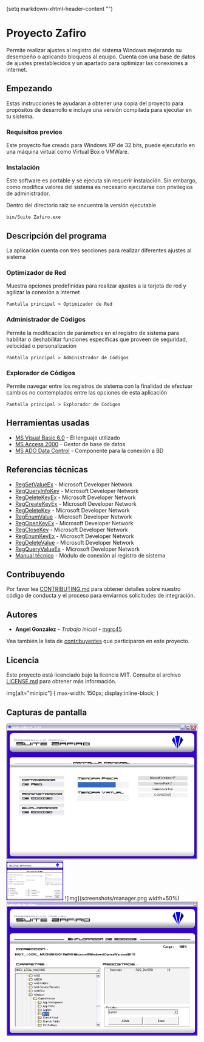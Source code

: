 (setq markdown-xhtml-header-content
      "<style type='text/css'>
img[alt='minipic'] { max-width: 150px; display:inline-block; }
</style>")

# Proyecto Zafiro

Permite realizar ajustes al registro del sistema Windows mejorando su desempeño o aplicando bloqueos al equipo. Cuenta con una base de datos de ajustes prestablecidos y un apartado para optimizar las conexiones a internet.

## Empezando

Estas instrucciones te ayudaran a obtener una copia del proyecto para propósitos de desarrollo e incluye una versión compilada para ejecutar en tu sistema.

### Requisitos previos

Este proyecto fue creado para Windows XP de 32 bits, puede ejecutarlo en una máquina virtual como Virtual Box o VMWare. 

### Instalación

Este software es portable y se ejecuta sin requerir instalación. Sin embargo, como modifica valores del sistema es necesario ejecutarse con privilegios de administrador.

Dentro del directorio raíz se encuentra la versión ejecutable

```
bin/Suite Zafiro.exe
```

## Descripción del programa

La aplicación cuenta con tres secciones para realizar diferentes ajustes al sistema

### Optimizador de Red

Muestra opciones predefinidas para realizar ajustes a la tarjeta de red y agilizar la conexión a internet

```
Pantalla principal > Optimizador de Red
```

### Administrador de Códigos

Permite la modificación de parámetros en el registro de sistema para habilitar o deshabilitar funciones específicas que proveen de seguridad, velocidad o personalización

```
Pantalla principal > Administrador de Códigos
```

### Explorador de Códigos

Permite navegar entre los registros de sistema con la finalidad de efectuar cambios no contemplados entre las opciones de esta aplicación

```
Pantalla principal > Explorador de Códigos
```

## Herramientas usadas

* [MS Visual Basic 6.0](https://msdn.microsoft.com/en-us/vstudio/aa662927.aspx) - El lenguaje utilizado
* [MS Access 2000](http://office.microsoft.com/access) - Gestor de base de datos
* [MS ADO Data Control](https://msdn.microsoft.com/en-us/library/aa226568(v=vs.60).aspx) - Componente para la conexión a BD

## Referencias técnicas
* [RegSetValueEx](http://msdn2.microsoft.com/en-us/library/ms724923.aspx) - Microsoft Developer Network
* [RegQueryInfoKey](http://msdn2.microsoft.com/en-us/library/ms724902.aspx) - Microsoft Developer Network
* [RegDeleteKeyEx](http://msdn2.microsoft.com/en-us/library/ms724847.aspx) - Microsoft Developer Network
* [RegCreateKeyEx](http://msdn2.microsoft.com/en-us/library/ms724844.aspx) - Microsoft Developer Network
* [RegDeleteKey](http://msdn2.microsoft.com/en-us/library/ms724845.aspx) - Microsoft Developer Network
* [RegEnumValue](http://msdn2.microsoft.com/en-us/library/ms724865.aspx) - Microsoft Developer Network
* [RegOpenKeyEx](http://msdn2.microsoft.com/en-us/library/ms724897.aspx) - Microsoft Developer Network
* [RegCloseKey](http://msdn2.microsoft.com/en-us/library/ms724837.aspx) - Microsoft Developer Network
* [RegEnumKeyEx](http://msdn2.microsoft.com/en-us/library/ms724862.aspx) - Microsoft Developer Network
* [RegDeleteValue](http://msdn2.microsoft.com/en-us/library/ms724851.aspx) - Microsoft Developer Network
* [RegQueryValueEx](http://msdn2.microsoft.com/en-us/library/ms724911.aspx) - Microsoft Developer Network
* [Manual técnico](SZAF10001.pdf) - Módulo de conexión al registro de sistema

## Contribuyendo

Por favor lea [CONTRIBUTING.md](https://gist.github.com/PurpleBooth/b24679402957c63ec426) para obtener detalles sobre nuestro código de conducta y el proceso para enviarnos solicitudes de integración.

## Autores

* **Angel González** - *Trabajo inicial* - [mgrc45](https://github.com/mgrc45)

Vea también la lista de [contribuyentes](https://github.com/mgrc45/zafiro/contributors) que participaron en este proyecto.

## Licencia

Este proyecto está licenciado bajo la licencia MIT. Consulte el archivo [LICENSE.md](LICENSE.md) para obtener más información.

img[alt="minipic"] { max-width: 150px; display:inline-block; }

## Capturas de pantalla
![img](screenshots/main.png)
![minipic](screenshots/network.png)
![img](screenshots/manager.png width=50%)
![img](screenshots/explorer.png)

